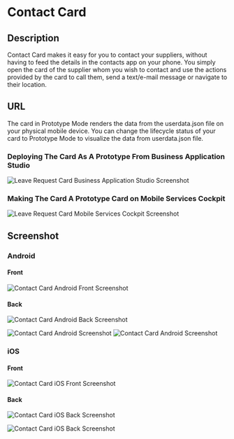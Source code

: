 # Contact Card

## Description

Contact Card makes it easy for you to contact your suppliers, without having to feed the details in the contacts app on your phone. 
You simply open the card of the supplier whom you wish to contact and use the actions provided by the card to call them, send a text/e-mail message or navigate to their location.

## URL

The card in Prototype Mode renders the data from the userdata.json file on your physical mobile device.
You can change the lifecycle status of your card to Prototype Mode to visualize the data from userdata.json file.

### Deploying The Card As A Prototype From Business Application Studio

![Leave Request Card Business Application Studio Screenshot](screens/deploy-prototype-BAS.png)

### Making The Card A Prototype Card on Mobile Services Cockpit 

![Leave Request Card Mobile Services Cockpit Screenshot](screens/deploy-prototype-mobile-services-cockpit.png)

## Screenshot

### Android

#### Front

![Contact Card Android Front Screenshot](screens/android_front.png)

#### Back

![Contact Card Android Back Screenshot](screens/android_back.png)

![Contact Card Android Screenshot](screens/android_action.png) ![Contact Card Android Screenshot](screens/android_action1.png)

### iOS

#### Front

![Contact Card iOS Front Screenshot](screens/ios_front.png)

#### Back

![Contact Card iOS Back Screenshot](screens/ios_back.png)

![Contact Card iOS Back Screenshot](screens/ios_action.png)
